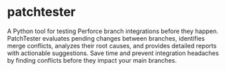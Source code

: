 # patchtester
A Python tool for testing Perforce branch integrations before they happen. PatchTester evaluates pending changes between branches, identifies merge conflicts, analyzes their root causes, and provides detailed reports with actionable suggestions. Save time and prevent integration headaches by finding conflicts before they impact your main branches.
